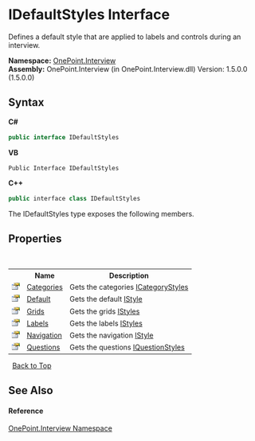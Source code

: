 # IDefaultStyles Interface
 

Defines a default style that are applied to labels and controls during an interview.

**Namespace:**&nbsp;<a href="N_OnePoint_Interview">OnePoint.Interview</a><br />**Assembly:**&nbsp;OnePoint.Interview (in OnePoint.Interview.dll) Version: 1.5.0.0 (1.5.0.0)

## Syntax

**C#**<br />
``` C#
public interface IDefaultStyles
```

**VB**<br />
``` VB
Public Interface IDefaultStyles
```

**C++**<br />
``` C++
public interface class IDefaultStyles
```

The IDefaultStyles type exposes the following members.


## Properties
&nbsp;<table><tr><th></th><th>Name</th><th>Description</th></tr><tr><td>![Public property](media/pubproperty.gif "Public property")</td><td><a href="P_OnePoint_Interview_IDefaultStyles_Categories">Categories</a></td><td>
Gets the categories <a href="T_OnePoint_Interview_ICategoryStyles">ICategoryStyles</a></td></tr><tr><td>![Public property](media/pubproperty.gif "Public property")</td><td><a href="P_OnePoint_Interview_IDefaultStyles_Default">Default</a></td><td>
Gets the default <a href="T_OnePoint_Interview_IStyle">IStyle</a></td></tr><tr><td>![Public property](media/pubproperty.gif "Public property")</td><td><a href="P_OnePoint_Interview_IDefaultStyles_Grids">Grids</a></td><td>
Gets the grids <a href="T_OnePoint_Interview_IStyles">IStyles</a></td></tr><tr><td>![Public property](media/pubproperty.gif "Public property")</td><td><a href="P_OnePoint_Interview_IDefaultStyles_Labels">Labels</a></td><td>
Gets the labels <a href="T_OnePoint_Interview_IStyles">IStyles</a></td></tr><tr><td>![Public property](media/pubproperty.gif "Public property")</td><td><a href="P_OnePoint_Interview_IDefaultStyles_Navigation">Navigation</a></td><td>
Gets the navigation <a href="T_OnePoint_Interview_IStyle">IStyle</a></td></tr><tr><td>![Public property](media/pubproperty.gif "Public property")</td><td><a href="P_OnePoint_Interview_IDefaultStyles_Questions">Questions</a></td><td>
Gets the questions <a href="T_OnePoint_Interview_IQuestionStyles">IQuestionStyles</a></td></tr></table>&nbsp;
<a href="#idefaultstyles-interface">Back to Top</a>

## See Also


#### Reference
<a href="N_OnePoint_Interview">OnePoint.Interview Namespace</a><br />